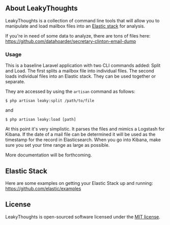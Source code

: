 ## About LeakyThoughts
LeakyThoughts is a collection of command line tools that will allow you to manipulate and load mailbox files into an [Elastic stack](https://www.elastic.co/webinars/introduction-elk-stack) for analysis.

If you're in need of some data to analyze, there are tons of files here: https://github.com/datahoarder/secretary-clinton-email-dump

### Usage
This is a baseline Laravel application with two CLI commands added: Split and Load. The first splits a mailbox file into individual files. The second loads individual files into an Elastic stack. They can be used together or separate.

They are accessed by using the `artisan` command as follows:

```
$ php artisan leaky:split /path/to/file
```

and

```
$ php artisan leaky:load [path]
```

At this point it's very simplistic. It parses the files and mimics a Logstash for Kibana. If the date of a mail file can be determined it will be used as the timestamp for the record in Elasticsearch. When you go into Kibana, make sure you set your time range as large as possible.
 
More documentation will be forthcoming.

## Elastic Stack
Here are some examples on getting your Elastic Stack up and running: https://github.com/elastic/examples

## License
LeakyThoughts is open-sourced software licensed under the [MIT license](http://opensource.org/licenses/MIT).
